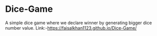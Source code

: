 # Dice-Game
A simple dice game where we declare winner by generating bigger dice number value.
Link:-https://faisalkhan1123.github.io/Dice-Game/
